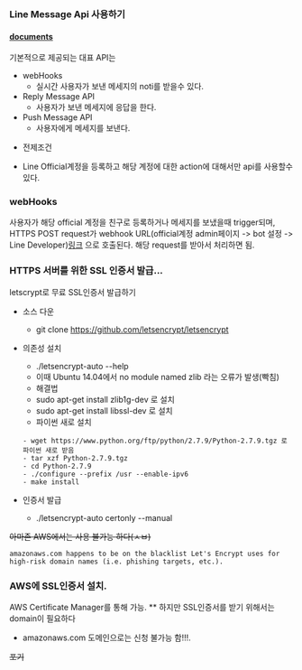 ### Line Message Api 사용하기

#### [documents](https://devdocs.line.me/en/)


기본적으로 제공되는 대표 API는
- webHooks
  - 실시간 사용자가 보낸 메세지의 noti를 받을수 있다.
- Reply Message API
  - 사용자가 보낸 메세지에 응답을 한다.
- Push Message API
  - 사용자에게 메세지를 보낸다.

* 전제조건
 - Line Official계정을 등록하고 해당 계정에 대한 action에 대해서만 api를 사용할수 있다.

 ### webHooks

 사용자가 해당 official 계정을 친구로 등록하거나 메세지를 보냈을때 trigger되며, HTTPS POST request가  webhook URL(official계정 admin페이지 -> bot 설정 -> Line Developer)[링크](https://developers.line.me/ba/u9db1e00cd5830e883407c61815f2d760/bot) 으로 호출된다. 해당 request를 받아서 처리하면 됨.


### HTTPS 서버를 위한 SSL 인증서 발급...

letscrypt로 무료 SSL인증서 발급하기
 - 소스 다운
   - git clone https://github.com/letsencrypt/letsencrypt
 - 의존성 설치
   - ./letsencrypt-auto --help
   - 이때 Ubuntu 14.04에서 no module named zlib 라는 오류가 발생(빡침)
    - 해결법
     - sudo apt-get install zlib1g-dev 로 설치
     - sudo apt-get install libssl-dev 로 설치
     - 파이썬 새로 설치

     ```
     - wget https://www.python.org/ftp/python/2.7.9/Python-2.7.9.tgz 로 파이썬 새로 받음
     - tar xzf Python-2.7.9.tgz
     - cd Python-2.7.9
     - ./configure --prefix /usr --enable-ipv6
     - make install
     ```
 - 인증서 발급
   - ./letsencrypt-auto certonly --manual


~~아마존 AWS에서는 사용 불가능 하다(ㅅㅂ)~~
```
amazonaws.com happens to be on the blacklist Let's Encrypt uses for high-risk domain names (i.e. phishing targets, etc.).
```

### AWS에 SSL인증서 설치.

AWS Certificate Manager를 통해 가능.
** 하지만 SSL인증서를 받기 위해서는 domain이 필요하다
  - amazonaws.com 도메인으로는 신청 불가능 함!!!.


~~포기~~
